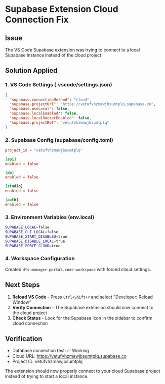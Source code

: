 # Supabase Extension Cloud Connection Fix

## Issue
The VS Code Supabase extension was trying to connect to a local Supabase instance instead of the cloud project.

## Solution Applied

### 1. VS Code Settings (.vscode/settings.json)
```json
{
  "supabase.connectionMethod": "cloud",
  "supabase.projectUrl": "https://vetufvhzmawjbsumtplq.supabase.co",
  "supabase.useLocal": false,
  "supabase.localEnabled": false,
  "supabase.localDockerEnabled": false,
  "supabase.projectRef": "vetufvhzmawjbsumtplq"
}
```

### 2. Supabase Config (supabase/config.toml)
```toml
project_id = "vetufvhzmawjbsumtplq"

[api]
enabled = false

[db]
enabled = false

[studio]
enabled = false

[auth]
enabled = false
```

### 3. Environment Variables (env.local)
```bash
SUPABASE_LOCAL=false
SUPABASE_CLI_LOCAL=false
SUPABASE_START_DISABLED=true
SUPABASE_DISABLE_LOCAL=true
SUPABASE_FORCE_CLOUD=true
```

### 4. Workspace Configuration
Created `dfs-manager-portal.code-workspace` with forced cloud settings.

## Next Steps
1. **Reload VS Code** - Press `Ctrl+Shift+P` and select "Developer: Reload Window"
2. **Verify Connection** - The Supabase extension should now connect to the cloud project
3. **Check Status** - Look for the Supabase icon in the sidebar to confirm cloud connection

## Verification
- Database connection test: ✅ Working
- Cloud URL: https://vetufvhzmawjbsumtplq.supabase.co
- Project ID: vetufvhzmawjbsumtplq

The extension should now properly connect to your cloud Supabase project instead of trying to start a local instance.
